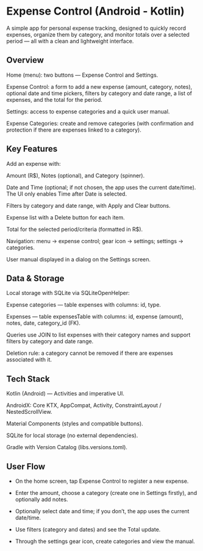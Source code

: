 ﻿# Expense Control (Android - Kotlin)

A simple app for personal expense tracking, designed to quickly record expenses, organize them by category, and monitor totals over a selected period — all with a clean and lightweight interface.

## Overview

Home (menu): two buttons — Expense Control and Settings.

Expense Control: a form to add a new expense (amount, category, notes), optional date and time pickers, filters by category and date range, a list of expenses, and the total for the period.

Settings: access to expense categories and a quick user manual.

Expense Categories: create and remove categories (with confirmation and protection if there are expenses linked to a category).

## Key Features

Add an expense with:

Amount (R$), Notes (optional), and Category (spinner).

Date and Time (optional; if not chosen, the app uses the current date/time). The UI only enables Time after Date is selected.

Filters by category and date range, with Apply and Clear buttons.

Expense list with a Delete button for each item.

Total for the selected period/criteria (formatted in R$).

Navigation: menu → expense control; gear icon → settings; settings → categories.

User manual displayed in a dialog on the Settings screen.

## Data & Storage

Local storage with SQLite via SQLiteOpenHelper:

Expense categories — table expenses with columns: id, type.

Expenses — table expensesTable with columns: id, expense (amount), notes, date, category_id (FK).

Queries use JOIN to list expenses with their category names and support filters by category and date range.

Deletion rule: a category cannot be removed if there are expenses associated with it.

## Tech Stack

Kotlin (Android) — Activities and imperative UI.

AndroidX: Core KTX, AppCompat, Activity, ConstraintLayout / NestedScrollView.

Material Components (styles and compatible buttons).

SQLite for local storage (no external dependencies).

Gradle with Version Catalog (libs.versions.toml).

## User Flow

- On the home screen, tap Expense Control to register a new expense.

- Enter the amount, choose a category (create one in Settings firstly), and optionally add notes.

- Optionally select date and time; if you don’t, the app uses the current date/time.

- Use filters (category and dates) and see the Total update.


- Through the settings gear icon, create categories and view the manual.
